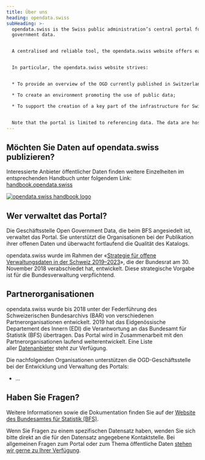 ```yaml
---
title: Über uns
heading: opendata.swiss
subHeading: >-
  opendata.swiss is the Swiss public administration’s central portal for open
  government data.


  A centralised and reliable tool, the opendata.swiss website offers easy access to the public data of the Confederation, cantons and communes. Where in the public interest, it also keeps a record of third party data – parastate enterprises or private stakeholders carrying out tasks on behalf of the Confederation, cantons or communes – even if the data in question have already been recorded on other websites.


  In particular, the opendata.swiss website strives:


  * To provide an overview of the OGD currently published in Switzerland in order to facilitate an exchange between the data provider and data users;

  * To create an environment promoting the use of public data;

  * To support the creation of a key part of the infrastructure for Swiss data.


  Note that the portal is limited to referencing data. The data are hosted by their owner. This avoids any redundancy. As a general rule, no personal data are published in the scope of open government data. The data are aggregated and anonymised and do not enable the persons concerned to be identified. This is indeed essential in the provision of these data.
---
```

## Möchten Sie Daten auf opendata.swiss publizieren?

Interessierte Anbieter öffentlicher Daten finden weitere Einzelheiten im entsprechenden Handbuch unter folgendem Link: [handbook.opendata.swiss](/handbook)

[![opendata.swiss handbook logo](/img/handbook_logo.png "opendata.swiss handbook logo")](/handbook)

## Wer verwaltet das Portal?

Die Geschäftsstelle Open Government Data, die beim BFS angesiedelt ist, verwaltet das Portal. Sie unterstützt die Organisationen bei der Publikation ihrer offenen Daten und überwacht fortlaufend die Qualität des Katalogs.

opendata.swiss wurde im Rahmen der «[Strategie für offene Verwaltungsdaten in der Schweiz 2019–2023](https://www.news.admin.ch/de/nsb?id=73188)», die der Bundesrat am 30. November 2018 verabschiedet hat, entwickelt. Diese strategische Vorgabe ist für die Bundesverwaltung verpflichtend.

## Partnerorganisationen

opendata.swiss wurde bis 2018 unter der Federführung des Schweizerischen Bundesarchivs (BAR) von verschiedenen Partnerorganisationen entwickelt. 2019 hat das Eidgenössische Departement des Innern (EDI) die Verantwortung an das Bundesamt für Statistik (BFS) übertragen. Das Portal wird in Zusammenarbeit mit den Partnerorganisationen laufend weiterentwickelt. Eine Liste aller [Datenanbieter](http://localhost:3000/de/organisations) steht zur Verfügung.

Die nachfolgenden Organisationen unterstützen die OGD-Geschäftsstelle bei der Entwicklung und Verwaltung des Portals:

* ...

## Haben Sie Fragen?

Weitere Informationen sowie die Dokumentation finden Sie auf der [Website des Bundesamtes für Statistik (BFS)](https://www.bfs.admin.ch/bfs/de/home/dienstleistungen/ogd/dokumentation.html).

Wenn Sie Fragen zu einem spezifischen Datensatz haben, wenden Sie sich bitte direkt an die für den Datensatz angegebene Kontaktstelle. Bei allgemeinen Fragen zum Portal oder zum Thema öffentliche Daten [stehen wir gerne zu Ihrer Verfügung](http://localhost:3000/de/contact).
